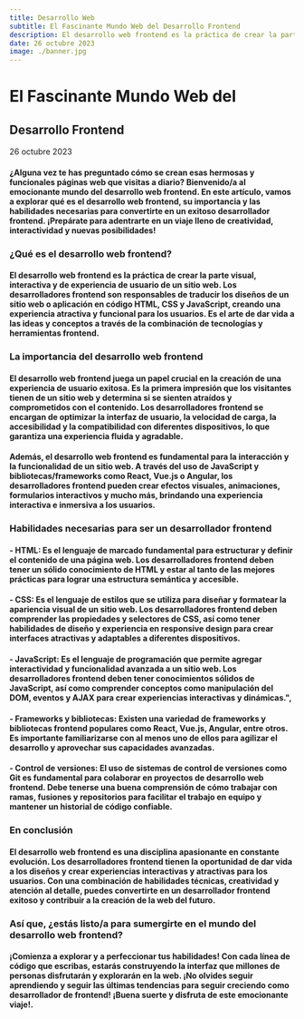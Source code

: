 ```yaml
---
title: Desarrollo Web
subtitle: El Fascinante Mundo Web del Desarrollo Frontend
description: El desarrollo web frontend es la práctica de crear la parte visual, interactiva y de experiencia de usuario de un sitio web. Los desarrolladores frontend son responsables de traducir los diseños en código HTML, CSS y JavaScript, creando una experiencia atractiva y funcional para los usuarios. 
date: 26 octubre 2023
image: ./banner.jpg
---
```


# El Fascinante Mundo Web del
## Desarrollo Frontend

26 octubre 2023

#### ¿Alguna vez te has preguntado cómo se crean esas hermosas y funcionales páginas web que visitas a diario? Bienvenido/a al emocionante mundo del desarrollo web frontend. En este artículo, vamos a explorar qué es el desarrollo web frontend, su importancia y las habilidades necesarias para convertirte en un exitoso desarrollador frontend. ¡Prepárate para adentrarte en un viaje lleno de creatividad, interactividad y nuevas posibilidades!

### ¿Qué es el desarrollo web frontend?

#### El desarrollo web frontend es la práctica de crear la parte visual, interactiva y de experiencia de usuario de un sitio web. Los desarrolladores frontend son responsables de traducir los diseños de un sitio web o aplicación en código HTML, CSS y JavaScript, creando una experiencia atractiva y funcional para los usuarios. Es el arte de dar vida a las ideas y conceptos a través de la combinación de tecnologías y herramientas frontend.

### La importancia del desarrollo web frontend

#### El desarrollo web frontend juega un papel crucial en la creación de una experiencia de usuario exitosa. Es la primera impresión que los visitantes tienen de un sitio web y determina si se sienten atraídos y comprometidos con el contenido. Los desarrolladores frontend se encargan de optimizar la interfaz de usuario, la velocidad de carga, la accesibilidad y la compatibilidad con diferentes dispositivos, lo que garantiza una experiencia fluida y agradable.

#### Además, el desarrollo web frontend es fundamental para la interacción y la funcionalidad de un sitio web. A través del uso de JavaScript y bibliotecas/frameworks como React, Vue.js o Angular, los desarrolladores frontend pueden crear efectos visuales, animaciones, formularios interactivos y mucho más, brindando una experiencia interactiva e inmersiva a los usuarios.

### Habilidades necesarias para ser un desarrollador frontend

#### - HTML: Es el lenguaje de marcado fundamental para estructurar y definir el contenido de una página web. Los desarrolladores frontend deben tener un sólido conocimiento de HTML y estar al tanto de las mejores prácticas para lograr una estructura semántica y accesible.

#### - CSS: Es el lenguaje de estilos que se utiliza para diseñar y formatear la apariencia visual de un sitio web. Los desarrolladores frontend deben comprender las propiedades y selectores de CSS, así como tener habilidades de diseño y experiencia en responsive design para crear interfaces atractivas y adaptables a diferentes dispositivos.

#### - JavaScript: Es el lenguaje de programación que permite agregar interactividad y funcionalidad avanzada a un sitio web. Los desarrolladores frontend deben tener conocimientos sólidos de JavaScript, así como comprender conceptos como manipulación del DOM, eventos y AJAX para crear experiencias interactivas y dinámicas.",

#### - Frameworks y bibliotecas: Existen una variedad de frameworks y bibliotecas frontend populares como React, Vue.js, Angular, entre otros. Es importante familiarizarse con al menos uno de ellos para agilizar el desarrollo y aprovechar sus capacidades avanzadas.

#### - Control de versiones: El uso de sistemas de control de versiones como Git es fundamental para colaborar en proyectos de desarrollo web frontend. Debe tenerse una buena comprensión de cómo trabajar con ramas, fusiones y repositorios para facilitar el trabajo en equipo y mantener un historial de código confiable.

### En conclusión

#### El desarrollo web frontend es una disciplina apasionante en constante evolución. Los desarrolladores frontend tienen la oportunidad de dar vida a los diseños y crear experiencias interactivas y atractivas para los usuarios. Con una combinación de habilidades técnicas, creatividad y atención al detalle, puedes convertirte en un desarrollador frontend exitoso y contribuir a la creación de la web del futuro.

### Así que, ¿estás listo/a para sumergirte en el mundo del desarrollo web frontend?

#### ¡Comienza a explorar y a perfeccionar tus habilidades! Con cada línea de código que escribas, estarás construyendo la interfaz que millones de personas disfrutarán y explorarán en la web. ¡No olvides seguir aprendiendo y seguir las últimas tendencias para seguir creciendo como desarrollador de frontend! ¡Buena suerte y disfruta de este emocionante viaje!.